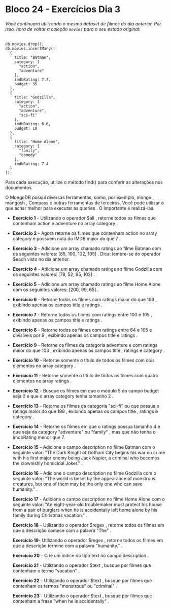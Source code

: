 # Bloco 24 - Exercícios Dia 3

###### Você continuará utilizando o mesmo *dataset* de filmes do dia anterior. Por isso, hora de voltar a coleção `movies` para o seu estado original:

```
db.movies.drop();
db.movies.insertMany([
  {
    title: "Batman",
    category: [
      "action",
      "adventure"
    ],
    imdbRating: 7.7,
    budget: 35
  },
  {
    title: "Godzilla",
    category: [
      "action",
      "adventure",
      "sci-fi"
    ],
    imdbRating: 6.6,
    budget: 10
  },
  {
    title: "Home Alone",
    category: [
      "family",
      "comedy"
    ],
    imdbRating: 7.4
  }
]);
```

Para cada execução, utilize o método find() para conferir as alterações nos documentos.

O MongoDB possui diversas ferramentas, como, por exemplo, mongo , mongosh , Compass e outras ferramentas de terceiros. Você pode utilizar o que achar melhor para executar as queries . O importante é realizá-las.

- **Exercício 1** -  Utilizando o operador $all , retorne todos os filmes que contenham action e adventure no array category .


- **Exercício 2** - Agora retorne os filmes que contenham action no array category e possuem nota do IMDB maior do que 7 .


- **Exercício 3** - Adicione um array chamado ratings ao filme Batman com os seguintes valores: [85, 100, 102, 105] . Dica: lembre-se do operador $each visto no dia anterior.


- **Exercício 4** - Adicione um array chamado ratings ao filme Godzilla com os seguintes valores: [78, 52, 95, 102] .


- **Exercício 5** - Adicione um array chamado ratings ao filme Home Alone com os seguintes valores: [200, 99, 65] .


- **Exercício 6** - Retorne todos os filmes com ratings maior do que 103 , exibindo apenas os campos title e ratings .


- **Exercício 7** - Retorne todos os filmes com ratings entre 100 e 105 , exibindo apenas os campos title e ratings .


- **Exercício 8** - Retorne todos os filmes com ratings entre 64 e 105 e divisíveis por 9 , exibindo apenas os campos title e ratings .


- **Exercício 9** - Retorne os filmes da categoria adventure e com ratings maior do que 103 , exibindo apenas os campos title , ratings e category .


- **Exercício 10** - Retorne somente o título de todos os filmes com dois elementos no array category .


- **Exercício 11** -  Retorne somente o título de todos os filmes com quatro elementos no array ratings .


- **Exercício 12** - Busque os filmes em que o módulo 5 do campo budget seja 0 e que o array category tenha tamanho 2 .

- **Exercício 13** - Retorne os filmes da categoria "sci-fi" ou que possua o ratings maior do que 199 , exibindo apenas os campos title , ratings e category .

- **Exercício 14** - Retorne os filmes em que o ratings possua tamanho 4 e que seja da category "adventure" ou "family" , mas que não tenha o imdbRating menor que 7.

- **Exercício 15** - Adicione o campo description no filme Batman com o seguinte valor: "The Dark Knight of Gotham City begins his war on crime with his first major enemy being Jack Napier, a criminal who becomes the clownishly homicidal Joker." .

  **Exercício 16** - Adicione o campo description no filme Godzilla com o seguinte valor: "The world is beset by the appearance of monstrous creatures, but one of them may be the only one who can save humanity." .

  **Exercício 17** - Adicione o campo description no filme Home Alone com o seguinte valor: "An eight-year-old troublemaker must protect his house from a pair of burglars when he is accidentally left home alone by his family during Christmas vacation." .

  **Exercício 18** - Utilizando o operador $regex , retorne todos os filmes em que a descrição comece com a palavra "The" .

  **Exercício 19**- Utilizando o operador $regex , retorne todos os filmes em que a descrição termine com a palavra "humanity." .

  **Exercício 20** - Crie um índice do tipo text no campo description .

  **Exercício 21** - Utilizando o operador $text , busque por filmes que contenham o termo "vacation" .

  **Exercício 22** - Utilizando o operador $text , busque por filmes que contenham os termos "monstrous" ou "criminal" .

  **Exercício 23** - Utilizando o operador $text , busque por filmes que contenham a frase "when he is accidentally" .

